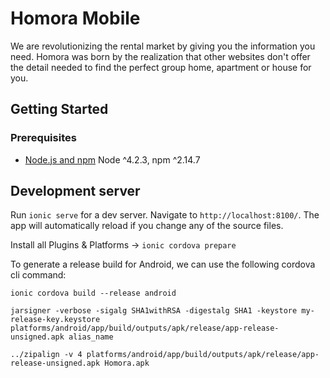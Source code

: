# Homora Mobile

We are revolutionizing the rental market by giving you the information you need. Homora was born by the realization that other websites don't offer the detail needed to find the perfect group home, apartment or house for you.

## Getting Started

### Prerequisites
- [Node.js and npm](nodejs.org) Node ^4.2.3, npm ^2.14.7


## Development server
Run `ionic serve` for a dev server. Navigate to `http://localhost:8100/`. The app will automatically reload if you change any of the source files.

Install all Plugins & Platforms -> `ionic cordova prepare`

To generate a release build for Android, we can use the following cordova cli command:

`ionic cordova build --release android`

`jarsigner -verbose -sigalg SHA1withRSA -digestalg SHA1 -keystore my-release-key.keystore platforms/android/app/build/outputs/apk/release/app-release-unsigned.apk alias_name`

`../zipalign -v 4 platforms/android/app/build/outputs/apk/release/app-release-unsigned.apk Homora.apk`

